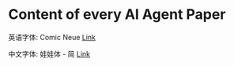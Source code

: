 # Content of every AI Agent Paper
英语字体: Comic Neue
[Link](https://fonts.google.com/specimen/Comic+Neue)

中文字体: 娃娃体 - 简
[Link](https://www.dynacw.com.cn/product/product_download_detail.aspx?fid=9)
